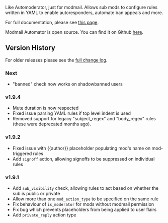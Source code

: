 Like Automoderator, just for modmail. Allows sub mods to configure rules written in YAML to enable autoresponders, automate ban appeals and more. 

For full documentation, please see [this page](https://www.reddit.com/r/fsvapps/wiki/auto-modmail).

Modmail Automator is open source. You can find it on Github [here](https://github.com/fsvreddit/automodmail).

## Version History

For older releases please see the [full change log](https://github.com/fsvreddit/automodmail/blob/main/changelog.md).

### Next

- "banned" check now works on shadowbanned users

### v1.9.4

- Mute duration is now respected
- Fixed issue parsing YAML rules if top level indent is used
- Removed support for legacy "subject_regex" and "body_regex" rules (these were deprecated months ago).

### v1.9.2

- Fixed issue with {{author}} placeholder populating mod's name on mod-triggered rules
- Add `signoff` action, allowing signoffs to be suppressed on individual rules

### v1.9.1

- Add `sub_visibility` check, allowing rules to act based on whether the sub is public or private
- Allow more than one `mod_action_type` to be specified on the same rule
- Fix behaviour of `is_moderator` for mods without modmail permission
- Fix bug which prevents placeholders from being applied to user flairs
- Add `private_reply` action type

